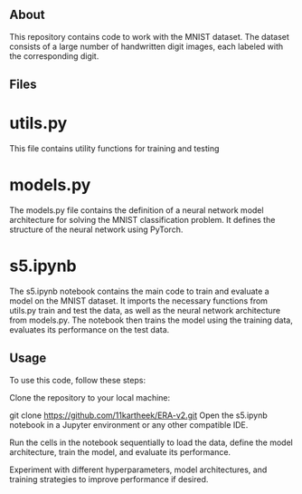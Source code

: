 ## About
This repository contains code to work with the MNIST dataset. The dataset consists of a large number of handwritten digit images, each labeled with the corresponding digit.

## Files
# utils.py
This file contains utility functions for training and testing
# models.py
The models.py file contains the definition of a neural network model architecture for solving the MNIST classification problem. It defines the structure of the neural network using PyTorch.

# s5.ipynb
The s5.ipynb notebook contains the main code to train and evaluate a model on the MNIST dataset. It imports the necessary functions from utils.py train and test the data, as well as the neural network architecture from models.py. The notebook then trains the model using the training data, evaluates its performance on the test data.

## Usage
To use this code, follow these steps:

Clone the repository to your local machine:

git clone https://github.com/11kartheek/ERA-v2.git
Open the s5.ipynb notebook in a Jupyter environment or any other compatible IDE.

Run the cells in the notebook sequentially to load the data, define the model architecture, train the model, and evaluate its performance.

Experiment with different hyperparameters, model architectures, and training strategies to improve performance if desired.


